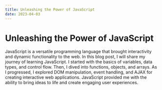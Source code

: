 ```yaml
---
title: Unleashing the Power of JavaScript
date: 2023-04-03
---
```


# Unleashing the Power of JavaScript

JavaScript is a versatile programming language that brought interactivity and dynamic functionality to the web. In this blog post, I will share my journey of learning JavaScript. I started with the basics of variables, data types, and control flow. Then, I dived into functions, objects, and arrays. As I progressed, I explored DOM manipulation, event handling, and AJAX for creating interactive web applications. JavaScript provided me with the ability to bring ideas to life and create engaging user experiences.
